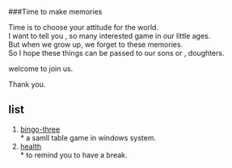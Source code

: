 ###Time to make memories  
  
  Time is to choose your attitude for the world.  
  I want to tell you , so many interested game in our little ages.  
  But when we grow up, we forget to these memories.  
  So I hope these things can be passed to our sons or , doughters.  

  welcome to join us.  

Thank you.  

list
------------
  1. [bingo-three](https://github.com/Guguant/honey-time/tree/master/bingo-three)  
    *   a samll table game in windows system.  
  2. [health](https://github.com/Guguant/honey-time/tree/master/health)  
    *   to remind you to have a break.  
